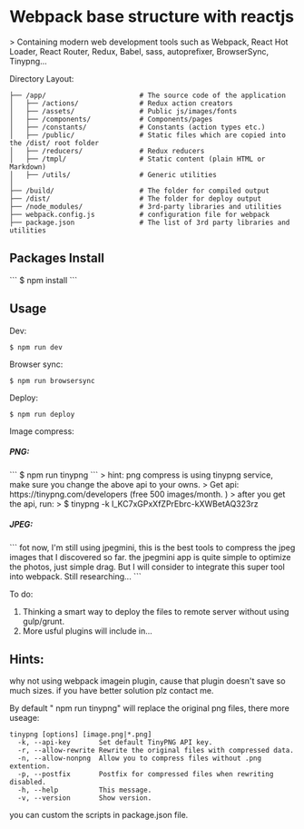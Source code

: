 <h1>Webpack base structure with reactjs</h1>
> Containing modern web development tools such as Webpack, React Hot Loader, React Router, Redux, Babel, sass, autoprefixer, BrowserSync, Tinypng...

Directory Layout:
```
├── /app/                       # The source code of the application
│   ├── /actions/            	# Redux action creators
│   ├── /assets/            	# Public js/images/fonts
│   ├── /components/            # Components/pages
│   ├── /constants/            	# Constants (action types etc.)
│   ├── /public/            	# Static files which are copied into the /dist/ root folder
│   ├── /reducers/            	# Redux reducers
│   ├── /tmpl/               	# Static content (plain HTML or Markdown)
│   ├── /utils/            		# Generic utilities
│
├── /build/                     # The folder for compiled output
├── /dist/                      # The folder for deploy output
├── /node_modules/              # 3rd-party libraries and utilities
├── webpack.config.js           # configuration file for webpack
├── package.json                # The list of 3rd party libraries and utilities
```

<h2>Packages Install</h2>
```
$ npm install
```

<h2>Usage</h2>

Dev:
```
$ npm run dev
```
Browser sync:
```
$ npm run browsersync
```
Deploy:
```
$ npm run deploy
```
Image compress:<br>
<h5>PNG:</h5>
```
$ npm run tinypng
```
> hint: png compress is using tinypng service, make sure you change the above api to your owns. 
> Get api: https://tinypng.com/developers (free 500 images/month. )
> after you get the api, run:
> $ tinypng -k I_KC7xGPxXfZPrEbrc-kXWBetAQ323rz 

<h5>JPEG:</h5>
```
fot now, I'm still using jpegmini, this is the best tools to compress the jpeg images that I discovered so far.
the jpegmini app is quite simple to optimize the photos, just simple drag. But I will consider to integrate this super tool into webpack. Still researching...
```


To do:
<ol>
	<li>Thinking a smart way to deploy the files to remote server without using gulp/grunt.</li>
	<li>More usful plugins will include in...</li>
</ol>



<h2>Hints:</h2>
why not using webpack imagein plugin, cause that plugin doesn't save so much sizes. if you have better solution plz contact me.

By default " npm run tinypng" will replace the original png files, there more useage:
```
tinypng [options] [image.png|*.png]
  -k, --api-key       Set default TinyPNG API key.
  -r, --allow-rewrite Rewrite the original files with compressed data.
  -n, --allow-nonpng  Allow you to compress files without .png extention.
  -p, --postfix       Postfix for compressed files when rewriting disabled.
  -h, --help          This message.
  -v, --version       Show version.
```
you can custom the scripts in package.json file.







